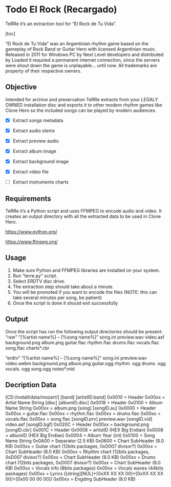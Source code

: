 # Todo El Rock (Recargado)

TeRRe it’s an extraction tool for “El Rock de Tu Vida”.

[toc]

“El Rock de Tu Vida” was an Argentinian rhythm game based on the gameplay of Rock Band or Guitar Hero with licensed Argentinian music. 
Released in 2011 for Windows PC by Next Level developers and distributed by Loaded it required a permanent internet connection, since the servers were shout down the game is unplayable… until now.
All trademarks are property of their respective owners.

## Objective
Intended for archive and preservation TeRRe extracts from your LEGALY OWNED installation disc and exports it to other modern rhythm games like Clone Hero so the included songs can be played by modern audiences.

- [x] Extract songs metadata

- [x] Extract audio stems

- [x] Extract preview audio

- [x] Extract album image

- [x] Extract background image

- [x] Extract video file

- [ ] Extract instruments charts

## Requirements
TeRRe it’s a Python script and uses FFMPEG to encode audio and video. It creates an output directory with all the extracted data to be used in Clone Hero.

https://www.python.org/

https://www.ffmpeg.org/

## Usage
1) Make sure Python and FFMPEG libraries are installed on your system.
2) Run “terre.py” script.
3) Select ERDTV disc drive.
4) The extraction step should take about a minute.
5) You will be promoted if you want to encode the files (NOTE: this can take several minutes per song, be patient)
6) Once the script is done it should exit successfully

## Output
Once the script has run the following output directories should be present:
“raw”
 “[%artist name%] – [%song name%]”
  song.ini
  preview.wav
  video.asf
  background.png
  album.png
  guitar.flac
  rhythm.flac
  drums.flac
  vocals.flac
  song.flac
  charts*.cbr

“erdtv”
 “[%artist name%] – [%song name%]”
  song.ini
  preview.wav
  video.webm
  background.png
  album.png
  guitar.ogg
  rhythm. ogg
  drums. ogg
  vocals. ogg
  song.ogg
  notes*.mid

## Decription Data

[CD:/install/data/mozart/]
 [band]
  [artistID.band]
   0x0010 = Header
   0x00xx = Artist Name String
 [disc]
  [albumID.disc]
   0x0018 = Header
   0x0100 = Album Name String
   0x00xx = album.png
 [song]
  [songID.au]
   0x0000 = Header
   0x00xx = guitar.flac
   0x00xx = rhythm.flac
   0x00xx = drums.flac
   0x00xx = vocals.flac
   0x00xx = song.flac
  [songID.prv]
   preview.wav
  [songID.vid]
   video.asf
  [songID.bgf]
   0x020C = Header
   0x00xx = background.png
  [songID.cbr]
   0x001C = Header
   0x0008 = artistID (HEX Big Endian)
   0x0008 = albumID (HEX Big Endian)
   0x0004 = Album Year (int)
   0x0100 = Song Name String
   0x0A00 = Separator (2.5 KB)
   0x0600 = Chart SubHeader (8.0 KB)
   0x00xx = Guitar chart (12bits packages, 0xD007 divisor?)
   0x00xx = Chart SubHeader (8.0 KB)
   0x00xx = Rhythm chart (12bits packages, 0xD007 divisor?)
   0x00xx = Chart SubHeader (8.0 KB)
   0x00xx = Drums chart (12bits packages, 0xD007 divisor?)
   0x00xx = Chart SubHeader (8.0 KB)
   0x00xx = Vocals info (8bits packages)
   0x00xx = Vocals waves (44bits packages)
   0x00xx = Lyrics ([string][NUL]+[0xXX XX XX 00]+[0xXX XX XX 00]+[0x00 00 00 00])
   0x00xx = Engding SubHeader (8.0 KB)